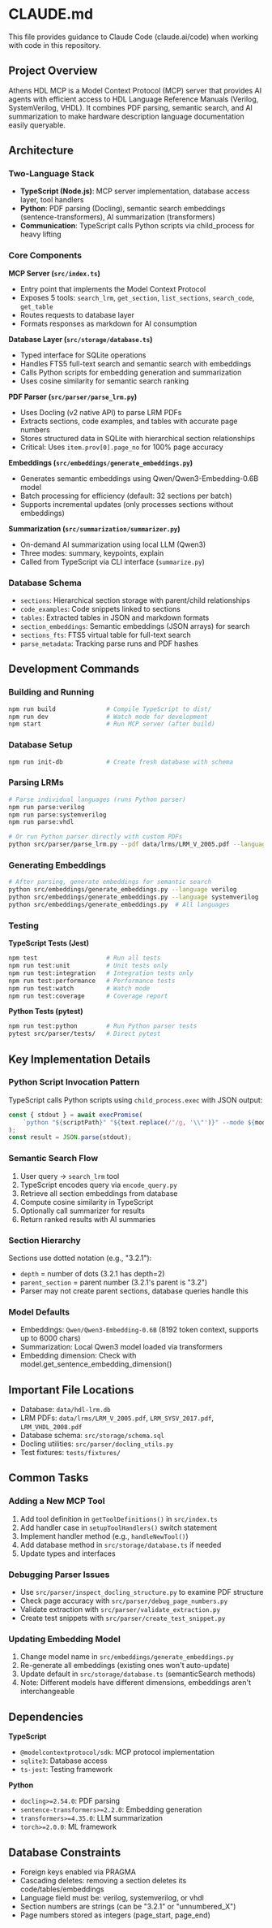 # CLAUDE.md

This file provides guidance to Claude Code (claude.ai/code) when working with code in this repository.

## Project Overview

Athens HDL MCP is a Model Context Protocol (MCP) server that provides AI agents with efficient access to HDL Language Reference Manuals (Verilog, SystemVerilog, VHDL). It combines PDF parsing, semantic search, and AI summarization to make hardware description language documentation easily queryable.

## Architecture

### Two-Language Stack
- **TypeScript (Node.js)**: MCP server implementation, database access layer, tool handlers
- **Python**: PDF parsing (Docling), semantic search embeddings (sentence-transformers), AI summarization (transformers)
- **Communication**: TypeScript calls Python scripts via child_process for heavy lifting

### Core Components

**MCP Server (`src/index.ts`)**
- Entry point that implements the Model Context Protocol
- Exposes 5 tools: `search_lrm`, `get_section`, `list_sections`, `search_code`, `get_table`
- Routes requests to database layer
- Formats responses as markdown for AI consumption

**Database Layer (`src/storage/database.ts`)**
- Typed interface for SQLite operations
- Handles FTS5 full-text search and semantic search with embeddings
- Calls Python scripts for embedding generation and summarization
- Uses cosine similarity for semantic search ranking

**PDF Parser (`src/parser/parse_lrm.py`)**
- Uses Docling (v2 native API) to parse LRM PDFs
- Extracts sections, code examples, and tables with accurate page numbers
- Stores structured data in SQLite with hierarchical section relationships
- Critical: Uses `item.prov[0].page_no` for 100% page accuracy

**Embeddings (`src/embeddings/generate_embeddings.py`)**
- Generates semantic embeddings using Qwen/Qwen3-Embedding-0.6B model
- Batch processing for efficiency (default: 32 sections per batch)
- Supports incremental updates (only processes sections without embeddings)

**Summarization (`src/summarization/summarizer.py`)**
- On-demand AI summarization using local LLM (Qwen3)
- Three modes: summary, keypoints, explain
- Called from TypeScript via CLI interface (`summarize.py`)

### Database Schema
- `sections`: Hierarchical section storage with parent/child relationships
- `code_examples`: Code snippets linked to sections
- `tables`: Extracted tables in JSON and markdown formats
- `section_embeddings`: Semantic embeddings (JSON arrays) for search
- `sections_fts`: FTS5 virtual table for full-text search
- `parse_metadata`: Tracking parse runs and PDF hashes

## Development Commands

### Building and Running
```bash
npm run build              # Compile TypeScript to dist/
npm run dev                # Watch mode for development
npm start                  # Run MCP server (after build)
```

### Database Setup
```bash
npm run init-db            # Create fresh database with schema
```

### Parsing LRMs
```bash
# Parse individual languages (runs Python parser)
npm run parse:verilog
npm run parse:systemverilog
npm run parse:vhdl

# Or run Python parser directly with custom PDFs
python src/parser/parse_lrm.py --pdf data/lrms/LRM_V_2005.pdf --language verilog --output data/hdl-lrm.db
```

### Generating Embeddings
```bash
# After parsing, generate embeddings for semantic search
python src/embeddings/generate_embeddings.py --language verilog
python src/embeddings/generate_embeddings.py --language systemverilog
python src/embeddings/generate_embeddings.py  # All languages
```

### Testing

**TypeScript Tests (Jest)**
```bash
npm test                   # Run all tests
npm run test:unit          # Unit tests only
npm run test:integration   # Integration tests only
npm run test:performance   # Performance tests
npm run test:watch         # Watch mode
npm run test:coverage      # Coverage report
```

**Python Tests (pytest)**
```bash
npm run test:python        # Run Python parser tests
pytest src/parser/tests/   # Direct pytest
```

## Key Implementation Details

### Python Script Invocation Pattern
TypeScript calls Python scripts using `child_process.exec` with JSON output:
```typescript
const { stdout } = await execPromise(
    `python "${scriptPath}" "${text.replace(/"/g, '\\"')}" --mode ${mode}`
);
const result = JSON.parse(stdout);
```

### Semantic Search Flow
1. User query → `search_lrm` tool
2. TypeScript encodes query via `encode_query.py`
3. Retrieve all section embeddings from database
4. Compute cosine similarity in TypeScript
5. Optionally call summarizer for results
6. Return ranked results with AI summaries

### Section Hierarchy
Sections use dotted notation (e.g., "3.2.1"):
- `depth` = number of dots (3.2.1 has depth=2)
- `parent_section` = parent number (3.2.1's parent is "3.2")
- Parser may not create parent sections, database queries handle this

### Model Defaults
- Embeddings: `Qwen/Qwen3-Embedding-0.6B` (8192 token context, supports up to 6000 chars)
- Summarization: Local Qwen3 model loaded via transformers
- Embedding dimension: Check with model.get_sentence_embedding_dimension()

## Important File Locations

- Database: `data/hdl-lrm.db`
- LRM PDFs: `data/lrms/LRM_V_2005.pdf`, `LRM_SYSV_2017.pdf`, `LRM_VHDL_2008.pdf`
- Database schema: `src/storage/schema.sql`
- Docling utilities: `src/parser/docling_utils.py`
- Test fixtures: `tests/fixtures/`

## Common Tasks

### Adding a New MCP Tool
1. Add tool definition in `getToolDefinitions()` in `src/index.ts`
2. Add handler case in `setupToolHandlers()` switch statement
3. Implement handler method (e.g., `handleNewTool()`)
4. Add database method in `src/storage/database.ts` if needed
5. Update types and interfaces

### Debugging Parser Issues
- Use `src/parser/inspect_docling_structure.py` to examine PDF structure
- Check page accuracy with `src/parser/debug_page_numbers.py`
- Validate extraction with `src/parser/validate_extraction.py`
- Create test snippets with `src/parser/create_test_snippet.py`

### Updating Embedding Model
1. Change model name in `src/embeddings/generate_embeddings.py`
2. Re-generate all embeddings (existing ones won't auto-update)
3. Update default in `src/storage/database.ts` (semanticSearch methods)
4. Note: Different models have different dimensions, embeddings aren't interchangeable

## Dependencies

**TypeScript**
- `@modelcontextprotocol/sdk`: MCP protocol implementation
- `sqlite3`: Database access
- `ts-jest`: Testing framework

**Python**
- `docling>=2.54.0`: PDF parsing
- `sentence-transformers>=2.2.0`: Embedding generation
- `transformers>=4.35.0`: LLM summarization
- `torch>=2.0.0`: ML framework

## Database Constraints

- Foreign keys enabled via PRAGMA
- Cascading deletes: removing a section deletes its code/tables/embeddings
- Language field must be: verilog, systemverilog, or vhdl
- Section numbers are strings (can be "3.2.1" or "unnumbered_X")
- Page numbers stored as integers (page_start, page_end)
